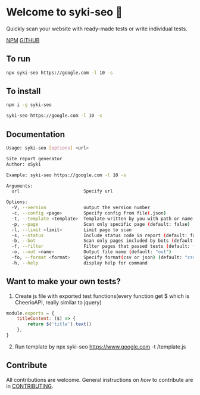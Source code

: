 # Welcome to syki-seo 👋

Quickly scan your website with ready-made tests or write individual tests.

[NPM](https://www.npmjs.com/package/syki-seo)
[GITHUB](https://github.com/xSyki/syki-seo)

## To run

```bash
npx syki-seo https://google.com -l 10 -s
```

## To install

```bash
npm i -g syki-seo

syki-seo https://google.com -l 10 -s
```

## Documentation

```bash
Usage: syki-seo [options] <url>

Site report generator
Author: xSyki

Example: syki-seo https://google.com -l 10 -s

Arguments:
  url                        Specify url

Options:
  -V, --version              output the version number
  -c, --config <page>        Specify config from file(.json)
  -t, --template <template>  Template written by you with path or name defined earlier. Options: basic, basicDetailed and h1 (default: "basic")
  -p, --page                 Scan only specific page (default: false)
  -l, --limit <limit>        Limit page to scan
  -s, --status               Include status code in report (default: false)
  -b, --bot                  Scan only pages included by bots (default: false)
  -f, --filter               Filter pages that passed tests (default: false)
  -o, --out <name>           Output file name (default: "out")
  -fo, --format <format>     Specify format(csv or json) (default: "csv")
  -h, --help                 display help for command
```

## Want to make your own tests?

1. Create js file with exported test functions(every function get $ which is CheerioAPI, really similar to jquery)

```js
module.exports = {
    titleContent: ($) => {
        return $('title').text()
    },
}
```

2. Run template by npx syki-seo https://www.google.com -t /template.js

## Contribute

All contributions are welcome. General instructions on _how_ to contribute are in [CONTRIBUTING](CONTRIBUTING.md).
